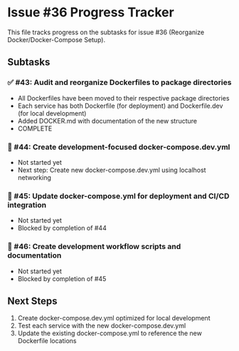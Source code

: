 # Issue #36 Progress Tracker

This file tracks progress on the subtasks for issue #36 (Reorganize Docker/Docker-Compose Setup).

## Subtasks

### ✅ #43: Audit and reorganize Dockerfiles to package directories
- All Dockerfiles have been moved to their respective package directories
- Each service has both Dockerfile (for deployment) and Dockerfile.dev (for local development)
- Added DOCKER.md with documentation of the new structure
- COMPLETE

### 🔄 #44: Create development-focused docker-compose.dev.yml
- Not started yet
- Next step: Create new docker-compose.dev.yml using localhost networking

### 🔄 #45: Update docker-compose.yml for deployment and CI/CD integration
- Not started yet
- Blocked by completion of #44

### 🔄 #46: Create development workflow scripts and documentation
- Not started yet
- Blocked by completion of #45

## Next Steps

1. Create docker-compose.dev.yml optimized for local development
2. Test each service with the new docker-compose.dev.yml
3. Update the existing docker-compose.yml to reference the new Dockerfile locations